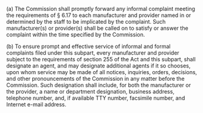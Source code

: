(a) The Commission shall promptly forward any informal complaint meeting the requirements of § 6.17 to each manufacturer and provider named in or determined by the staff to be implicated by the complaint. Such manufacturer(s) or provider(s) shall be called on to satisfy or answer the complaint within the time specified by the Commission.

(b) To ensure prompt and effective service of informal and formal complaints filed under this subpart, every manufacturer and provider subject to the requirements of section 255 of the Act and this subpart, shall designate an agent, and may designate additional agents if it so chooses, upon whom service may be made of all notices, inquiries, orders, decisions, and other pronouncements of the Commission in any matter before the Commission. Such designation shall include, for both the manufacturer or the provider, a name or department designation, business address, telephone number, and, if available TTY number, facsimile number, and Internet e-mail address.

